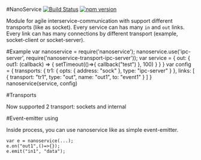 #NanoService
[![Build Status](https://travis-ci.org/arvitaly/node-nanoservice.svg?branch=master)](https://travis-ci.org/arvitaly/node-nanoservice)
[![npm version](https://badge.fury.io/js/nanoservice.svg)](https://badge.fury.io/js/nanoservice)

Module for agile interservice-communication with support different transports (like as socket). Every service can has many `in` and `out` links. Every link can has many connections by different transport (example, socket-client or socket-server).


#Example
    var nanoservice = require('nanoservice');
    nanoservice.use('ipc-server', require('nanoservice-transport-ipc-server'));
    var service = {
            out: {
                out1: (callback) => {
                    setTimeout(()=>{ callback("test") }, 100)
                }
            }
        }
    var config = {
                transports: {
                    tr1: {
                        opts: {
                            address: "sock"
                        },
                        type: "ipc-server"
                    }
                },
                links: [
                    {
                        transport: "tr1",
                        type: "out",
                        name: "out1",
                        to: "event1"
                    }
                ]
            }
    nanoservice(service, config)

#Transports

Now supported 2 transport: sockets and internal

#Event-emitter using

Inside process, you can use nanoservice like as simple event-emitter.

    var e = nanoservice(...);
    e.on("out1",()=>{});
    e.emit("in1", "data");
